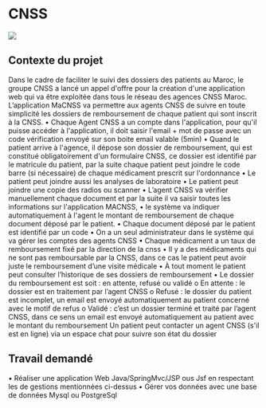 # CNSS

![](https://camo.githubusercontent.com/873c91ab6a7a216c95deab1a7bc7651acb5f730a17e16e255a8355ce5be7e238/68747470733a2f2f7777772e6d617063617361626c616e63612e6d612f6d61702f75706c6f6164732f323032312f30362f434e53532d332e6a7067)

## Contexte du projet

Dans le cadre de faciliter le suivi des dossiers des patients au Maroc, le groupe CNSS a lancé un appel d'offre pour la création d'une application web qui va être exploitée dans tous le réseau des agences CNSS Maroc. L’application MaCNSS va permettre aux agents CNSS de suivre en toute simplicité les dossiers de remboursement de chaque patient qui sont inscrit à la CNSS.
• Chaque Agent CNSS a un compte dans l'application, pour qu'il puisse accéder à l'application, il doit saisir l'email + mot de passe avec un code vérification envoyé sur son boite email valable (5min)
• Quand le patient arrive à l'agence, il dépose son dossier de remboursement, qui est constitué obligatoirement d'un formulaire CNSS, ce dossier est identifié par le matricule du patient, par la suite chaque patient peut joindre le code barre (si nécessaire) de chaque médicament prescrit sur l'ordonnance
• Le patient peut joindre aussi les analyses de laboratoire
• Le patient peut joindre une copie des radios ou scanner
• L’agent CNSS va vérifier manuellement chaque document et par la suite il va saisir toutes les informations sur l'application MACNSS,
• le système va indiquer automatiquement à l'agent le montant de remboursement de chaque document déposé par le patient.
• Chaque document déposé par le patient est identifié par un code
• On a un seul administrateur dans le système qui va gérer les comptes des agents CNSS
• Chaque médicament a un taux de remboursement fixé par la direction de la cnss
• Il y a des médicaments qui ne sont pas remboursable par la CNSS, dans ce cas le patient peut avoir juste le remboursement d’une visite médicale
• À tout moment le patient peut consulter l’historique de ses dossiers de remboursement
• Le dossier du remboursement est soit : en attente, refusé ou validé
o En attente : le dossier est en traitement par l’agent CNSS
o Refusé : le dossier du patient est incomplet, un email est envoyé automatiquement au patient concerné avec le motif de refus
o Validé : c’est un dossier terminé et traité par l’agent CNSS, dans ce sens un email est envoyé automatiquement au patient avec le montant du remboursement
Un patient peut contacter un agent CNSS (s'il est en ligne) via un espace chat pour suivre son état du dossier

## Travail demandé

• Réaliser une application Web Java/SpringMvc/JSP ous Jsf en respectant les de gestions mentionnées ci-dessus
• Gérer vos données avec une base de données Mysql ou PostgreSql